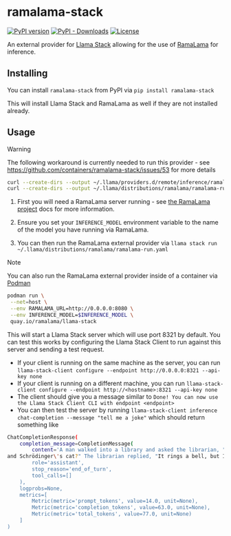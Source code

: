 # ramalama-stack

[![PyPI version](https://img.shields.io/pypi/v/ramalama_stack.svg)](https://pypi.org/project/ramalama-stack/)
[![PyPI - Downloads](https://img.shields.io/pypi/dm/ramalama-stack)](https://pypi.org/project/ramalama-stack/)
[![License](https://img.shields.io/pypi/l/ramalama_stack.svg)](https://github.com/containers/ramalama-stack/blob/main/LICENSE)

An external provider for [Llama Stack](https://github.com/meta-llama/llama-stack) allowing for the use of [RamaLama](https://ramalama.ai/) for inference.

## Installing

You can install `ramalama-stack` from PyPI via `pip install ramalama-stack`

This will install Llama Stack and RamaLama as well if they are not installed already.

## Usage

> [!WARNING]
> The following workaround is currently needed to run this provider - see https://github.com/containers/ramalama-stack/issues/53 for more details
> ```bash
> curl --create-dirs --output ~/.llama/providers.d/remote/inference/ramalama.yaml https://raw.githubusercontent.com/containers/ramalama-stack/refs/tags/v0.1.5/src/ramalama_stack/providers.d/remote/inference/ramalama.yaml
> curl --create-dirs --output ~/.llama/distributions/ramalama/ramalama-run.yaml https://raw.githubusercontent.com/containers/ramalama-stack/refs/tags/v0.1.5/src/ramalama_stack/ramalama-run.yaml
> ```

1. First you will need a RamaLama server running - see [the RamaLama project](https://github.com/containers/ramalama) docs for more information.

2. Ensure you set your `INFERENCE_MODEL` environment variable to the name of the model you have running via RamaLama.

3. You can then run the RamaLama external provider via `llama stack run ~/.llama/distributions/ramalama/ramalama-run.yaml`

> [!NOTE]
> You can also run the RamaLama external provider inside of a container via [Podman](https://podman.io/)
> ```bash
> podman run \
>  --net=host \
>  --env RAMALAMA_URL=http://0.0.0.0:8080 \
>  --env INFERENCE_MODEL=$INFERENCE_MODEL \
>  quay.io/ramalama/llama-stack
> ```

This will start a Llama Stack server which will use port 8321 by default. You can test this works by configuring the Llama Stack Client to run against this server and
sending a test request.
- If your client is running on the same machine as the server, you can run `llama-stack-client configure --endpoint http://0.0.0.0:8321 --api-key none`
- If your client is running on a different machine, you can run `llama-stack-client configure --endpoint http://<hostname>:8321 --api-key none`
- The client should give you a message similar to `Done! You can now use the Llama Stack Client CLI with endpoint <endpoint>`
- You can then test the server by running `llama-stack-client inference chat-completion --message "tell me a joke"` which should return something like

```bash
ChatCompletionResponse(
    completion_message=CompletionMessage(
        content='A man walked into a library and asked the librarian, "Do you have any books on Pavlov\'s dogs
and Schrödinger\'s cat?" The librarian replied, "It rings a bell, but I\'m not sure if it\'s here or not."',
        role='assistant',
        stop_reason='end_of_turn',
        tool_calls=[]
    ),
    logprobs=None,
    metrics=[
        Metric(metric='prompt_tokens', value=14.0, unit=None),
        Metric(metric='completion_tokens', value=63.0, unit=None),
        Metric(metric='total_tokens', value=77.0, unit=None)
    ]
)
```
